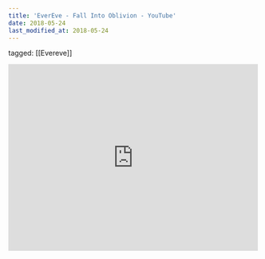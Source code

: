 ```yaml
---
title: 'EverEve - Fall Into Oblivion - YouTube'
date: 2018-05-24
last_modified_at: 2018-05-24
---
```

tagged: [[Evereve]]
<iframe allow="accelerometer; autoplay; clipboard-write; encrypted-media; gyroscope; picture-in-picture" allowfullscreen="" frameborder="0" height="375" id="youtube_iframe" src="https://www.youtube.com/embed/9PriEOqAR5s?feature=oembed&amp;enablejsapi=1&amp;origin=https://safe.txmblr.com&amp;wmode=opaque" width="500"></iframe>